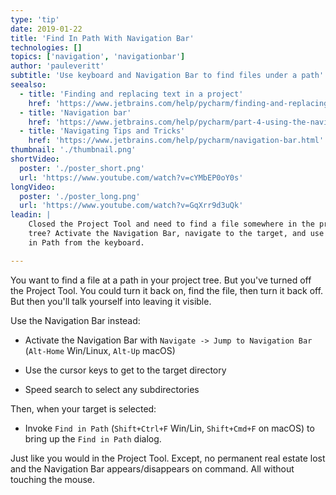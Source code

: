 ```yaml
---
type: 'tip'
date: 2019-01-22
title: 'Find In Path With Navigation Bar'
technologies: []
topics: ['navigation', 'navigationbar']
author: 'pauleveritt'
subtitle: 'Use keyboard and Navigation Bar to find files under a path'
seealso:
  - title: 'Finding and replacing text in a project'
    href: 'https://www.jetbrains.com/help/pycharm/finding-and-replacing-text-in-project.html'
  - title: 'Navigation bar'
    href: 'https://www.jetbrains.com/help/pycharm/part-4-using-the-navigation-bar.html'
  - title: 'Navigating Tips and Tricks'
    href: 'https://www.jetbrains.com/help/pycharm/navigation-bar.html'
thumbnail: './thumbnail.png'
shortVideo:
  poster: './poster_short.png'
  url: 'https://www.youtube.com/watch?v=cYMbEP0oY0s'
longVideo:
  poster: './poster_long.png'
  url: 'https://www.youtube.com/watch?v=GqXrr9d3uQk'
leadin: |
    Closed the Project Tool and need to find a file somewhere in the project 
    tree? Activate the Navigation Bar, navigate to the target, and use Find 
    in Path from the keyboard.

---
```


You want to find a file at a path in your project tree. But you've turned 
off the Project Tool. You could turn it back on, find the file, then 
turn it back off. But then you'll talk yourself into leaving it visible.

Use the Navigation Bar instead:

- Activate the Navigation Bar with 
`Navigate -> Jump to Navigation Bar` (`Alt-Home` Win/Linux, 
`Alt-Up` macOS)

- Use the cursor keys to get to the target directory

- Speed search to select any subdirectories

Then, when your target is selected:

- Invoke `Find in Path` (`Shift+Ctrl+F` Win/Lin, `Shift+Cmd+F` on macOS) 
to bring up the `Find in Path` dialog.

Just like you would in the Project Tool. Except, no permanent real estate 
lost and the Navigation Bar appears/disappears on command. All without 
touching the mouse.
